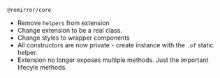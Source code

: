 `@remirror/core`

- Remove `helpers` from extension
- Change extension to be a real class.
- Change styles to wrapper components
- All constructors are now private - create instance with the `.of` static helper.
- Extension no longer exposes multiple methods. Just the important lifecyle methods.
